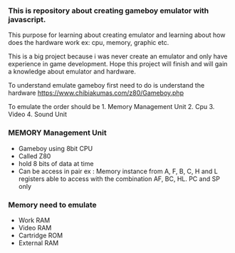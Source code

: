 ### This is repository about creating gameboy emulator with javascript.
This purpose for learning about creating emulator
and learning about how does the hardware work ex: cpu, memory, graphic
etc.

This is a big project because i was never create an emulator and only have experience in game development.
Hope this project will finish and will gain a knowledge about emulator and hardware.

To understand emulate gameboy first need to do is understand the hardware
https://www.chibiakumas.com/z80/Gameboy.php

To emulate the order should be
    1. Memory Management Unit
    2. Cpu
    3. Video
    4. Sound Unit

### MEMORY Management Unit
  - Gameboy using 8bit CPU
  - Called Z80
  - hold 8 bits of data at time
  - Can be access in pair ex : Memory instance from A, F, B, C, H and L registers
    able to access with the combination AF, BC, HL.
    PC and SP only 

### Memory need to emulate
- Work RAM
- Video RAM 
- Cartridge ROM 
- External RAM

